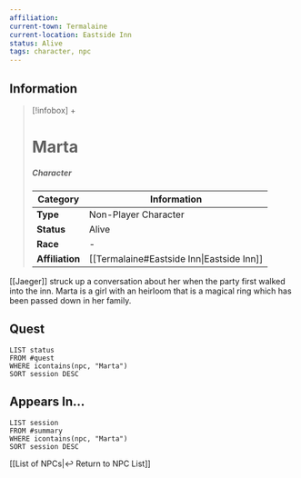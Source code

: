 ```yaml
---
affiliation:
current-town: Termalaine
current-location: Eastside Inn
status: Alive
tags: character, npc
---
```


## Information
> [!infobox] +
> # Marta
> ##### Character
> | Category | Information |
> | ---- | ---- |
> | **Type** | Non-Player Character |
> | **Status** | Alive |
> | **Race** | - |
> | **Affiliation** | [[Termalaine#Eastside Inn\|Eastside Inn]]|

[[Jaeger]] struck up a conversation about her when the party first walked into the inn. Marta is a girl with an heirloom that is a magical ring which has been passed down in her family.


## Quest

```dataview
LIST status
FROM #quest 
WHERE icontains(npc, "Marta")
SORT session DESC
```

## Appears In...
```dataview
LIST session
FROM #summary
WHERE icontains(npc, "Marta")
SORT session DESC
```

[[List of NPCs|↩️ Return to NPC List]]
